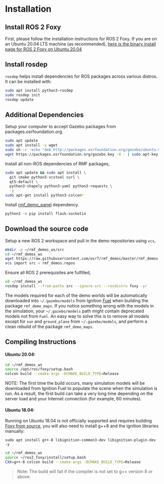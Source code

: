# Installation

## Install ROS 2 Foxy

First, please follow the installation instructions for ROS 2 Foxy.
If you are on an Ubuntu 20.04 LTS machine (as recommended), [here is the binary install page for ROS 2 Foxy on Ubuntu 20.04](https://index.ros.org/doc/ros2/Installation/Foxy/Linux-Install-Debians/)

## Install rosdep
`rosdep` helps install dependencies for ROS packages across various distros. It can be installed with:
```bash
sudo apt install python3-rosdep
sudo rosdep init
rosdep update
```

## Additional Dependencies

Setup your computer to accept Gazebo packages from packages.osrfoundation.org.

```bash
sudo apt update
sudo apt install -y wget
sudo sh -c 'echo "deb http://packages.osrfoundation.org/gazebo/ubuntu-stable `lsb_release -cs` main" > /etc/apt/sources.list.d/gazebo-stable.list'
wget https://packages.osrfoundation.org/gazebo.key -O - | sudo apt-key add -
```
Install all non-ROS dependencies of RMF packages,

```bash
sudo apt update && sudo apt install \
  git cmake python3-vcstool curl \
  qt5-default \
  python3-shapely python3-yaml python3-requests \
  -y
sudo apt-get install python3-colcon*
```

Install [rmf_demo_panel](../rmf_demo_panel/README.md) dependency.
```bash
python3 -m pip install flask-socketio
```

## Download the source code
Setup a new ROS 2 workspace and pull in the demo repositories using `vcs`,

```bash
mkdir -p ~/rmf_demos_ws/src
cd ~/rmf_demos_ws
wget https://raw.githubusercontent.com/osrf/rmf_demos/master/rmf_demos.repos
vcs import src < rmf_demos.repos
```

Ensure all ROS 2 prerequisites are fulfilled,

```bash
cd ~/rmf_demos_ws
rosdep install --from-paths src --ignore-src --rosdistro foxy -yr
```

The models required for each of the demo worlds will be automatically downloaded into `~/.gazebo/models` from Ignition [Fuel](https://app.ignitionrobotics.org/fuel) when building the package `rmf_demo_maps`. If you notice something wrong with the models in the simulation, your `~/.gazebo/models` path might contain deprecated models not from `Fuel`. An easy way to solve this is to remove all models except for `sun` and `ground_plane` from `~/.gazebo/models`, and perform a clean rebuild of the package `rmf_demo_maps`.

## Compiling Instructions

#### Ubuntu 20.04:

```bash
cd ~/rmf_demos_ws
source /opt/ros/foxy/setup.bash
colcon build --cmake-args -DCMAKE_BUILD_TYPE=Release
```

NOTE: The first time the build occurs, many simulation models will be downloaded from Ignition Fuel to populate the scene when the simulation is run.
As a result, the first build can take a very long time depending on the server load and your Internet connection (for example, 60 minutes).

#### Ubuntu 18.04:

Running on Ubuntu 18.04 is not officially supported and requires building [Foxy from source](https://index.ros.org/doc/ros2/Installation/Foxy/Linux-Development-Setup/), you will also need to install g++8 and the ignition libraries manually:

```
sudo apt install g++-8 libignition-common3-dev libignition-plugin-dev -y
```

```bash
cd ~/rmf_demos_ws
source ~/ros2_foxy/install/setup.bash
CXX=g++-8 colcon build --cmake-args -DCMAKE_BUILD_TYPE=Release
```
> Note: The build will fail if the compiler is not set to g++ version 8 or above.
